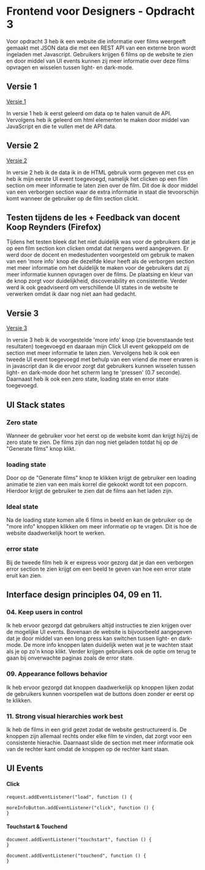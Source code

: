 # Frontend voor Designers - Opdracht 3

Voor opdracht 3 heb ik een website die informatie over films weergeeft gemaakt met JSON data die met een REST API van een externe bron wordt ingeladen met Javascript. Gebruikers krijgen 6 films op de website te zien en door middel van UI events kunnen zij meer informatie over deze films opvragen en wisselen tussen light- en dark-mode.

## Versie 1
[Versie 1](https://karimgalal.github.io/frontendvoordesigners/opdracht3/v1/)

In versie 1 heb ik eerst geleerd om data op te halen vanuit de API. Vervolgens heb ik geleerd om html elementen te maken door middel van JavaScript en die te vullen met de API data.

## Versie 2
[Versie 2](https://karimgalal.github.io/frontendvoordesigners/opdracht3/v2/)

In versie 2 heb ik de data ik in de HTML gebruik vorm gegeven met css en heb ik mijn eerste UI event toegevoegd, namelijk het clicken op een film section om meer informatie te laten zien over de film. Dit doe ik door middel van een verborgen section waar de extra informatie in staat die tevoorschijn komt wanneer de gebruiker op de film section clickt.

## Testen tijdens de les + Feedback van docent Koop Reynders (Firefox)

Tijdens het testen bleek dat het niet duidelijk was voor de gebruikers dat je op een film section kon clicken omdat dat nergens werd aangegeven. Er werd door de docent en medestudenten voorgesteld om gebruik te maken van een 'more info' knop die dezelfde kleur heeft als de verborgen section met meer informatie om het duidelijk te maken voor de gebruikers dat zij meer informatie kunnen opvragen over de films. De plaatsing en kleur van de knop zorgt voor duidelijkheid, discoverability en consistentie. Verder werd ik ook geadviseerd om verschillende UI states in de website te verwerken omdat ik daar nog niet aan had gedacht.

## Versie 3
[Versie 3](https://karimgalal.github.io/frontendvoordesigners/opdracht3/v3/)

In versie 3 heb ik de voorgestelde 'more info' knop (zie bovenstaande test resultaten) toegevoegd en daaraan mijn Click UI event gekoppeld om de section met meer informatie te laten zien. Vervolgens heb ik ook een tweede UI event toegevoegd met behulp van een vriend die meer ervaren is in javascript dan ik die ervoor zorgt dat gebruikers kunnen wisselen tussen light- en dark-mode door het scherm lang te 'pressen' (0.7 seconde). Daarnaast heb ik ook een zero state, loading state en error state toegevoegd.


## UI Stack states
### Zero state
Wanneer de gebruiker voor het eerst op de website komt dan krijgt hij/zij de zero state te zien. De films zijn dan nog niet geladen totdat hij op de "Generate films" knop klikt. 

### loading state
Door op de "Generate films" knop te klikken krijgt de gebruiker een loading animatie te zien van een mais korrel die gekookt wordt tot een popcorn. Hierdoor krijgt de gebruiker te zien dat de films aan het laden zijn.

### Ideal state
Na de loading state komen alle 6 films in beeld en kan de gebruiker op de "more info" knoppen klikken om meer informatie op te vragen. Dit is hoe de website daadwerkelijk hoort te werken.

### error state
Bij de tweede film heb ik er express voor gezorg dat je dan een verborgen error section te zien krijgt om een beeld te geven van hoe een error state eruit kan zien.



## Interface design principles 04, 09 en 11.
### 04. Keep users in control
Ik heb ervoor gezorgd dat gebruikers altijd instructies te zien krijgen over de mogelijke UI events. Bovenaan de website is bijvoorbeeld aangegeven dat je door middel van een long press kan switchen tussen light- en dark-mode. De more info knoppen laten duidelijk weten wat je te wachten staat als je op zo'n knop klikt. Verder krijgen gebruikers ook de optie om terug te gaan bij onverwachte paginas zoals de error state.

### 09. Appearance follows behavior
Ik heb ervoor gezorgd dat knoppen daadwerkelijk op knoppen lijken zodat de gebruikers kunnen voorspellen wat de buttons doen zonder er eerst op te klikken.

### 11. Strong visual hierarchies work best
Ik heb de films in een grid gezet zodat de website gestructureerd is. De knoppen zijn allemaal rechts onder elke film te vinden, dat zorgt voor een consistente hierachie. Daarnaast slide de section met meer informatie ook van de rechter kant omdat de knoppen op de rechter kant staan.



## UI Events

#### Click
```
request.addEventListener("load", function () {
```

```
moreInfoButton.addEventListener("click", function () {
}
```

#### Touchstart & Touchend
```
document.addEventListener("touchstart", function () {
}
```

```
document.addEventListener("touchend", function () {
}
```
